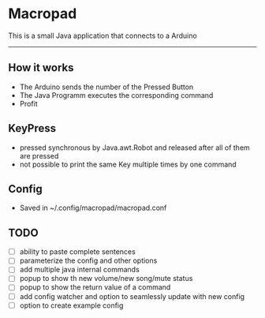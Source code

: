 # Macropad
This is a small Java application that connects to a Arduino

---
## How it works 
- The Arduino sends the number of the Pressed Button
- The Java Programm executes the corresponding command
- Profit 
## KeyPress
- pressed synchronous by Java.awt.Robot and released after all of them are pressed 
- not possible to print the same Key multiple times by one command
## Config
- Saved in ~/.config/macropad/macropad.conf
## TODO
- [ ] ability to paste complete sentences
- [ ] parameterize the config and other options 
- [ ] add multiple java internal commands  
- [ ] popup to show th new volume/new song/mute status 
- [ ] popup to show the return value of a command
- [ ] add config watcher and option to seamlessly update with new config 
- [ ] option to create example config